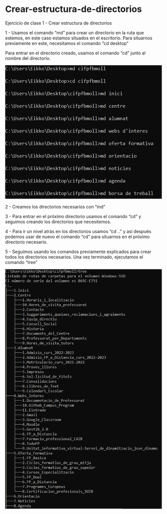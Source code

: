 # Crear-estructura-de-directorios
Ejercicio de clase 1 - Crear estructura de directorios

1 - Usamos el comando “md” para crear un directorio en la ruta que estemos, en este caso estamos situados en el escritorio. Para situarnos previamente en este, necesitamos el comando “cd desktop”

Para entrar en el directorio creado, usamos el comando “cd” junto al nombre del directorio.

![Image text](https://github.com/DavidMuletMelia/Crear-estructura-de-directorios/blob/main/Pr%C3%A1ctica%20MS-DOS/1.PNG)


2 - Creamos los directorios necesarios con “md”



3 - Para entrar en el próximo directorio usamos el comando “cd” y seguimos creando los directorios que necesitemos.



4 - Para ir un nivel atrás en los directorios usamos “cd ..” y así después podemos usar de nuevo el comando “cd” para situarnos en el próximo directorio necesario.



5 - Seguimos usando los comandos previamente explicados para crear todos los directorios necesarios. Una vez terminado, ejecutamos el comando “tree”

![Image text](https://github.com/DavidMuletMelia/Crear-estructura-de-directorios/blob/main/Pr%C3%A1ctica%20MS-DOS/6.PNG)
